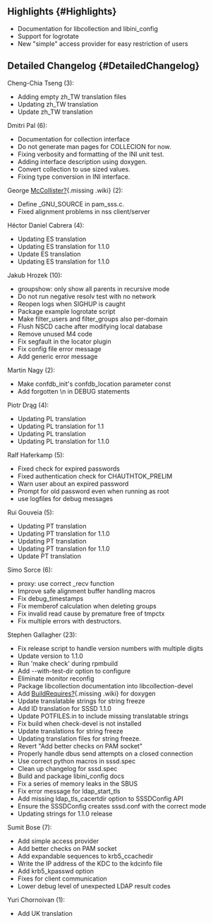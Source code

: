Highlights {#Highlights}
----------

-   Documentation for libcollection and libini\_config
-   Support for logrotate
-   New "simple" access provider for easy restriction of users

Detailed Changelog {#DetailedChangelog}
------------------

Cheng-Chia Tseng (3):

-   Adding empty zh\_TW translation files
-   Updating zh\_TW translation
-   Update zh\_TW translation

Dmitri Pal (6):

-   Documentation for collection interface
-   Do not generate man pages for COLLECION for now.
-   Fixing verbosity and formatting of the INI unit test.
-   Adding interface description using doxygen.
-   Convert collection to use sized values.
-   Fixing type conversion in INI interface.

George
[McCollister?](https://docs.pagure.org/sssd-test2/McCollister.html){.missing
.wiki} (2):

-   Define \_GNU\_SOURCE in pam\_sss.c.
-   Fixed alignment problems in nss client/server

Héctor Daniel Cabrera (4):

-   Updating ES translation
-   Updating ES translation for 1.1.0
-   Update ES translation
-   Updating ES translation for 1.1.0

Jakub Hrozek (10):

-   groupshow: only show all parents in recursive mode
-   Do not run negative resolv test with no network
-   Reopen logs when SIGHUP is caught
-   Package example logrotate script
-   Make filter\_users and filter\_groups also per-domain
-   Flush NSCD cache after modifying local database
-   Remove unused M4 code
-   Fix segfault in the locator plugin
-   Fix config file error message
-   Add generic error message

Martin Nagy (2):

-   Make confdb\_init's confdb\_location parameter const
-   Add forgotten \\n in DEBUG statements

Piotr Drąg (4):

-   Updating PL translation
-   Updating PL translation for 1.1
-   Updating PL translation
-   Updating PL translation for 1.1.0

Ralf Haferkamp (5):

-   Fixed check for expired passwords
-   Fixed authentication check for CHAUTHTOK\_PRELIM
-   Warn user about an expired password
-   Prompt for old password even when running as root
-   use logfiles for debug messages

Rui Gouveia (5):

-   Updating PT translation
-   Updating PT translation for 1.1.0
-   Updating PT translation
-   Updating PT translation for 1.1.0
-   Update PT translation

Simo Sorce (6):

-   proxy: use correct \_recv function
-   Improve safe alignment buffer handling macros
-   Fix debug\_timestamps
-   Fix memberof calculation when deleting groups
-   Fix invalid read cause by premature free of tmpctx
-   Fix multiple errors with destructors.

Stephen Gallagher (23):

-   Fix release script to handle version numbers with multiple digits
-   Update version to 1.1.0
-   Run 'make check' during rpmbuild
-   Add --with-test-dir option to configure
-   Eliminate monitor reconfig
-   Package libcollection documentation into libcollection-devel
-   Add
    [BuildRequires?](https://docs.pagure.org/sssd-test2/BuildRequires.html){.missing
    .wiki} for doxygen
-   Update translatable strings for string freeze
-   Add ID translation for SSSD 1.1.0
-   Update POTFILES.in to include missing translatable strings
-   Fix build when check-devel is not installed
-   Update translations for string freeze
-   Updating translation files for string freeze.
-   Revert "Add better checks on PAM socket"
-   Properly handle dbus send attempts on a closed connection
-   Use correct python macros in sssd.spec
-   Clean up changelog for sssd.spec
-   Build and package libini\_config docs
-   Fix a series of memory leaks in the SBUS
-   Fix error message for ldap\_start\_tls
-   Add missing ldap\_tls\_cacertdir option to SSSDConfig API
-   Ensure the SSSDConfig creates sssd.conf with the correct mode
-   Updating strings for 1.1.0 release

Sumit Bose (7):

-   Add simple access provider
-   Add better checks on PAM socket
-   Add expandable sequences to krb5\_ccachedir
-   Write the IP address of the KDC to the kdcinfo file
-   Add krb5\_kpasswd option
-   Fixes for client communication
-   Lower debug level of unexpected LDAP result codes

Yuri Chornoivan (1):

-   Add UK translation

